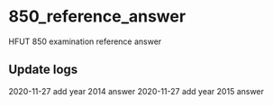 # 850_reference_answer
HFUT 850 examination reference answer

## Update logs
2020-11-27 add year 2014 answer
2020-11-27 add year 2015 answer

